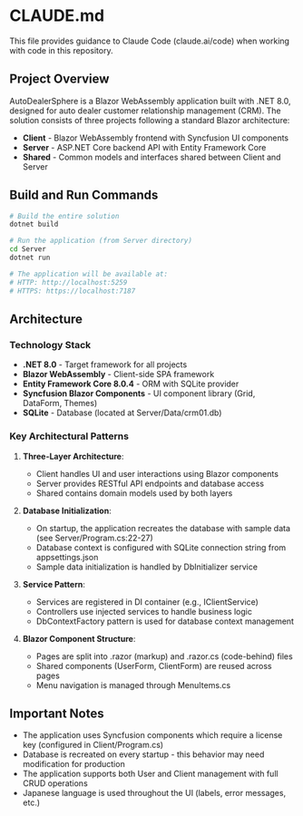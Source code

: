# CLAUDE.md

This file provides guidance to Claude Code (claude.ai/code) when working with code in this repository.

## Project Overview

AutoDealerSphere is a Blazor WebAssembly application built with .NET 8.0, designed for auto dealer customer relationship management (CRM). The solution consists of three projects following a standard Blazor architecture:

- **Client** - Blazor WebAssembly frontend with Syncfusion UI components
- **Server** - ASP.NET Core backend API with Entity Framework Core
- **Shared** - Common models and interfaces shared between Client and Server

## Build and Run Commands

```bash
# Build the entire solution
dotnet build

# Run the application (from Server directory)
cd Server
dotnet run

# The application will be available at:
# HTTP: http://localhost:5259
# HTTPS: https://localhost:7187
```

## Architecture

### Technology Stack
- **.NET 8.0** - Target framework for all projects
- **Blazor WebAssembly** - Client-side SPA framework
- **Entity Framework Core 8.0.4** - ORM with SQLite provider
- **Syncfusion Blazor Components** - UI component library (Grid, DataForm, Themes)
- **SQLite** - Database (located at Server/Data/crm01.db)

### Key Architectural Patterns

1. **Three-Layer Architecture**:
   - Client handles UI and user interactions using Blazor components
   - Server provides RESTful API endpoints and database access
   - Shared contains domain models used by both layers

2. **Database Initialization**:
   - On startup, the application recreates the database with sample data (see Server/Program.cs:22-27)
   - Database context is configured with SQLite connection string from appsettings.json
   - Sample data initialization is handled by DbInitializer service

3. **Service Pattern**:
   - Services are registered in DI container (e.g., IClientService)
   - Controllers use injected services to handle business logic
   - DbContextFactory pattern is used for database context management

4. **Blazor Component Structure**:
   - Pages are split into .razor (markup) and .razor.cs (code-behind) files
   - Shared components (UserForm, ClientForm) are reused across pages
   - Menu navigation is managed through MenuItems.cs

## Important Notes

- The application uses Syncfusion components which require a license key (configured in Client/Program.cs)
- Database is recreated on every startup - this behavior may need modification for production
- The application supports both User and Client management with full CRUD operations
- Japanese language is used throughout the UI (labels, error messages, etc.)